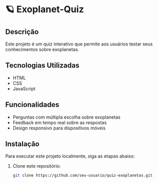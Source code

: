 # 🪐 Exoplanet-Quiz

## Descrição

Este projeto é um quiz interativo que permite aos usuários testar seus conhecimentos sobre exoplanetas.

## Tecnologias Utilizadas

- HTML
- CSS
- JavaScript

## Funcionalidades

- Perguntas com múltipla escolha sobre exoplanetas
- Feedback em tempo real sobre as respostas
- Design responsivo para dispositivos móveis

## Instalação

Para executar este projeto localmente, siga as etapas abaixo:

1. Clone este repositório:
   ```bash
   git clone https://github.com/seu-usuario/quiz-exoplanetas.git
